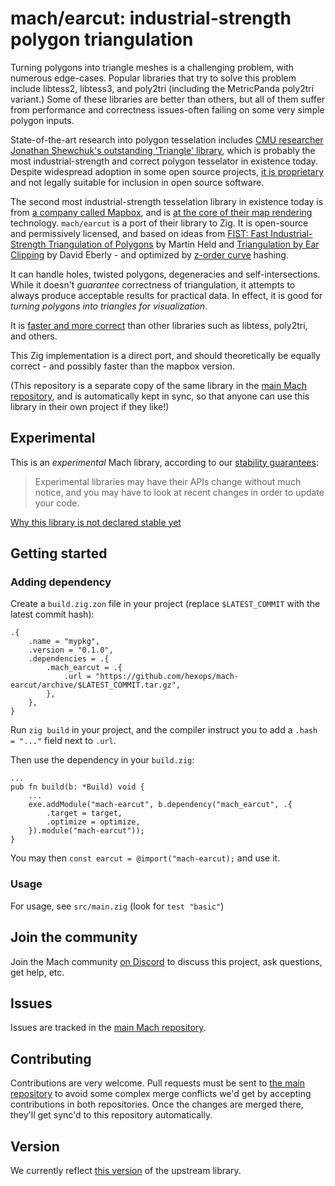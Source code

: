 # mach/earcut: industrial-strength polygon triangulation

Turning polygons into triangle meshes is a challenging problem, with numerous edge-cases. Popular libraries that try to solve this problem include libtess2, libtess3, and poly2tri (including the MetricPanda poly2tri variant.) Some of these libraries are better than others, but all of them suffer from performance and correctness issues-often failing on some very simple polygon inputs.

State-of-the-art research into polygon tesselation includes [CMU researcher Jonathan Shewchuk's outstanding 'Triangle' library](https://www.cs.cmu.edu/~quake/triangle.html), which is probably the most industrial-strength and correct polygon tesselator in existence today. Despite widespread adoption in some open source projects, [it is proprietary](https://gist.github.com/slimsag/7e38961c7f9dfc2dcf8eea17b41f919e) and not legally suitable for inclusion in open source software.

The second most industrial-strength tesselation library in existence today is from [a company called Mapbox](https://github.com/mapbox/earcut), and is [at the core of their map rendering](https://docs.mapbox.com/mapbox-gl-js/example/) technology. `mach/earcut` is a port of their library to Zig. It is open-source and permissively licensed, and based on ideas from [FIST: Fast Industrial-Strength Triangulation of Polygons](http://www.cosy.sbg.ac.at/~held/projects/triang/triang.html) by Martin Held and [Triangulation by Ear Clipping](http://www.geometrictools.com/Documentation/TriangulationByEarClipping.pdf) by David Eberly - and optimized by [z-order curve](http://en.wikipedia.org/wiki/Z-order_curve) hashing.

It can handle holes, twisted polygons, degeneracies and self-intersections. While it doesn't _guarantee_ correctness of triangulation, it attempts to always produce acceptable results for practical data. In effect, it is good for *turning polygons into triangles for visualization*.

It is [faster and more correct](https://github.com/mapbox/earcut#why-another-triangulation-library) than other libraries such as libtess, poly2tri, and others.

This Zig implementation is a direct port, and should theoretically be equally correct - and possibly faster than the mapbox version.

(This repository is a separate copy of the same library in the [main Mach repository](https://github.com/hexops/mach), and is automatically kept in sync, so that anyone can use this library in their own project if they like!)

## Experimental

This is an _experimental_ Mach library, according to our [stability guarantees](https://machengine.org/next/docs/libs/):

> Experimental libraries may have their APIs change without much notice, and you may have to look at recent changes in order to update your code.

[Why this library is not declared stable yet](https://machengine.org/next/docs/libs/experimental/#earcut)

## Getting started

### Adding dependency

Create a `build.zig.zon` file in your project (replace `$LATEST_COMMIT` with the latest commit hash):

```
.{
    .name = "mypkg",
    .version = "0.1.0",
    .dependencies = .{
        .mach_earcut = .{
            .url = "https://github.com/hexops/mach-earcut/archive/$LATEST_COMMIT.tar.gz",
        },
    },
}
```

Run `zig build` in your project, and the compiler instruct you to add a `.hash = "..."` field next to `.url`.

Then use the dependency in your `build.zig`:

```zig
...
pub fn build(b: *Build) void {
    ...
    exe.addModule("mach-earcut", b.dependency("mach_earcut", .{
        .target = target,
        .optimize = optimize,
    }).module("mach-earcut"));
}
```

You may then `const earcut = @import("mach-earcut);` and use it.

### Usage

For usage, see `src/main.zig` (look for `test "basic"`)

## Join the community

Join the Mach community [on Discord](https://discord.gg/XNG3NZgCqp) to discuss this project, ask questions, get help, etc.

## Issues

Issues are tracked in the [main Mach repository](https://github.com/hexops/mach/issues?q=is%3Aissue+is%3Aopen+label%3Aearcut).

## Contributing

Contributions are very welcome. Pull requests must be sent to [the main repository](https://github.com/hexops/mach/tree/main/earcut) to avoid some complex merge conflicts we'd get by accepting contributions in both repositories. Once the changes are merged there, they'll get sync'd to this repository automatically.

## Version

We currently reflect [this version](https://github.com/mapbox/earcut/tree/ae33a9fc9731c76519e66081995387e08d48eb65) of the upstream library.
